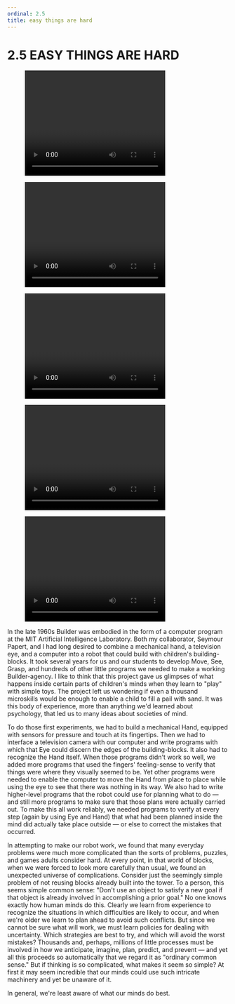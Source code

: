 ```yaml
---
ordinal: 2.5
title: easy things are hard
---
```


# 2.5 EASY THINGS ARE HARD

<figure><video height="240" width="320"> Your browser does not support the video tag. </video></figure>
<figure><video height="240" width="320"> Your browser does not support the video tag. </video></figure>
<figure><video height="240" width="320"> Your browser does not support the video tag. </video></figure>
<figure><video height="240" width="320"> Your browser does not support the video tag. </video></figure>
<figure><video height="240" width="320"> Your browser does not support the video tag. </video></figure>
In the late 1960s Builder was embodied in the form of a computer program at the MIT Artificial Intelligence Laboratory. Both my collaborator, Seymour Papert, and I had long desired to combine a mechanical hand, a television eye, and a computer into a robot that could build with children's building-blocks. It took several years for us and our students to develop Move, See, Grasp, and hundreds of other little programs we needed to make a working Builder-agency. I like to think that this project gave us glimpses of what happens inside certain parts of children's minds when they learn to "play" with simple toys. The project left us wondering if even a thousand microskills would be enough to enable a child to fill a pail with sand. It was this body of experience, more than anything we'd learned about psychology, that led us to many ideas about societies of mind.

To do those first experiments, we had to build a mechanical Hand, equipped with sensors for pressure and touch at its fingertips. Then we had to interface a television camera with our computer and write programs with which that Eye could discern the edges of the building-blocks. It also had to recognize the Hand itself. When those programs didn't work so well, we added more programs that used the fingers' feeling-sense to verify that things were where they visually seemed to be. Yet other programs were needed to enable the computer to move the Hand from place to place while using the eye to see that there was nothing in its way. We also had to write higher-level programs that the robot could use for planning what to do &mdash; and still more programs to make sure that those plans were actually carried out. To make this all work reliably, we needed programs to verify at every step (again by using Eye and Hand) that what had been planned inside the mind did actually take place outside &mdash; or else to correct the mistakes that occurred.

In attempting to make our robot work, we found that many everyday problems were much more complicated than the sorts of problems, puzzles, and games adults consider hard. At every point, in that world of blocks, when we were forced to look more carefully than usual, we found an unexpected universe of complications. Consider just the seemingly simple problem of not reusing blocks already built into the tower. To a person, this seems simple common sense: "Don't use an object to satisfy a new goal if that object is already involved in accomplishing a prior goal." No one knows exactly how human minds do this. Clearly we learn from experience to recognize the situations in which difficulties are likely to occur, and when we're older we learn to plan ahead to avoid such conflicts. But since we cannot be sure what will work, we must learn policies for dealing with uncertainty. Which strategies are best to try, and which will avoid the worst mistakes? Thousands and, perhaps, millions of little processes must be involved in how we anticipate, imagine, plan, predict, and prevent &mdash; and yet all this proceeds so automatically that we regard it as "ordinary common sense." But if thinking is so complicated, what makes it seem so simple? At first it may seem incredible that our minds could use such intricate machinery and yet be unaware of it.

In general, we're least aware of what our minds do best.

